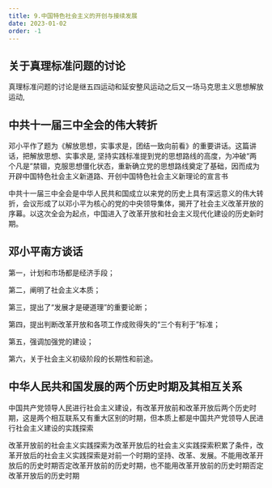 ```yaml
---
title: 9.中国特色社会主义的开创与接续发展
date: 2023-01-02
order: -1
---
```


## 关于真理标准问题的讨论 <Badge text="选择题" type="tip" />

真理标准问题的讨论是继五四运动和延安整风运动之后又一场马克思主义思想解放运动,

## 中共十一届三中全会的伟大转折 <Badge text="选择题" type="tip" />

邓小平作了题为《解放思想，实事求是，团结一致向前看》的重要讲话。这篇讲话，把解放思想、实事求是,
坚持实践标准提到党的思想路线的高度，为冲破“两个凡是”禁锢，克服思想僵化状态，重新确立党的思想路线奠定了基础，因而成为开辟中国特色社会主义新道路、开创中国特色社会主义新理论的宣言书

中共十一届三中全会是中华人民共和国成立以来党的历史上具有深远意义的伟大转折，会议形成了以邓小平为核心的党的中央领导集体，揭开了社会主义改革开放的序幕。以这次全会为起点，中国进入了改革开放和社会主义现代化建设的历史新时期。

## 邓小平南方谈话 <Badge text="选择题" type="tip" />

第一，计划和市场都是经济手段；

第二，阐明了社会主义本质；

第三，提出了“发展才是硬道理”的重要论断；

第四，提出判断改革开放和各项工作成败得失的“三个有利于”标准；

第五，强调加强党的建设；

第六，关于社会主义初级阶段的长期性和前途。

## 中华人民共和国发展的两个历史时期及其相互关系 <Badge text="选择题" type="tip" />

中国共产党领导人民进行社会主义建设，有改革开放前和改革开放后两个历史时期，这是两个相互联系又有重大区别的时期，但本质上都是中国共产党领导人民进行社会主义建设的实践探索

改革开放前的社会主义实践探索为改革开放后的社会主义实践探索积累了条件，改革开放后的社会主义实践探索是对前一个时期的坚持、改革、发展。不能用改革开放后的历史时期否定改革开放前的历史时期，也不能用改革开放前的历史时期否定改革开放后的历史时期
